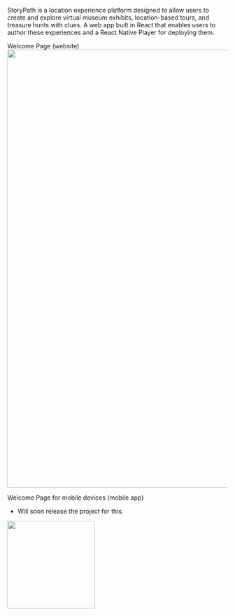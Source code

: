 StoryPath is a location experience platform designed to allow users to create and explore virtual museum exhibits, location-based tours, and treasure hunts with clues. A web app built in React that enables users to author these experiences and a React Native Player for deploying them.

Welcome Page (website)
<img src="https://github.com/user-attachments/assets/ab666344-d12e-4b12-a373-d2abc5c598ea" width="1000">


Welcome Page for mobile devices (mobile app)
- Will soon release the project for this.
<img src="https://github.com/user-attachments/assets/972ba658-a7f9-4939-8a22-71d67837a8b0" width="200">




